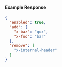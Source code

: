 
#### Example Response
```json
{
  "enabled": true,
  "add": {
    "x-baz": "qux",
    "x-foo": "bar"
  },
  "remove": [
    "x-internal-header"
  ]
}